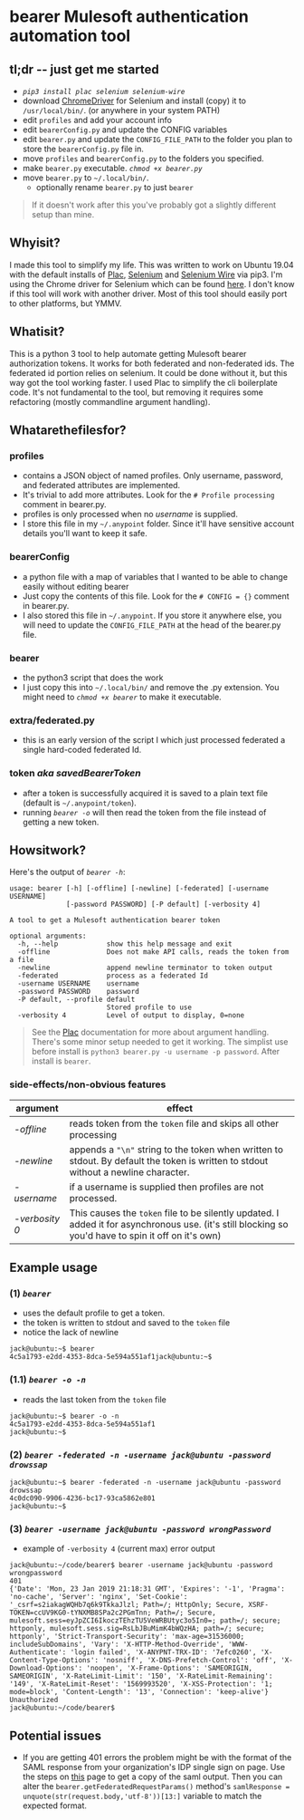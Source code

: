 # bearer Mulesoft authentication automation tool
## tl;dr -- just get me started
* *`pip3 install plac selenium selenium-wire`*
* download [ChromeDriver](https://sites.google.com/a/chromium.org/chromedriver/downloads) for Selenium and install (copy) it to `/usr/local/bin/`. (or anywhere in your system PATH)
* edit `profiles` and add your account info
* edit `bearerConfig.py` and update the CONFIG variables
* edit `bearer.py` and update the `CONFIG_FILE_PATH` to the folder you plan to store the `bearerConfig.py` file in.
* move `profiles` and `bearerConfig.py` to the folders you specified.
* make `bearer.py` executable. *`chmod +x bearer.py`*
* move `bearer.py` to `~/.local/bin/`.
  * optionally rename `bearer.py` to just `bearer`

> If it doesn't work after this you've probably got a slightly different setup than mine.

## Whyisit?
I made this tool to simplify my life. This was written to work on Ubuntu 19.04 with the default installs of [Plac](http://micheles.github.io/plac/), [Selenium](https://pypi.org/project/selenium/) and [Selenium Wire](https://pypi.org/project/selenium-wire/) via pip3. I'm using the Chrome driver for Selenium which can be found [here](https://sites.google.com/a/chromium.org/chromedriver/downloads). I don't know if this tool will work with another driver. Most of this tool should easily port to other platforms, but YMMV. 

## Whatisit?
This is a python 3 tool to help automate getting Mulesoft bearer authorization tokens. It works for both federated and non-federated ids. The federated id portion relies on selenium. It could be done without it, but this way got the tool working faster. I used Plac to simplify the cli boilerplate code. It's not fundamental to the tool, but removing it requires some refactoring (mostly commandline argument handling).

## Whatarethefilesfor?
### **profiles**
* contains a JSON object of named profiles. Only username, password, and federated attributes are implemented. 
* It's trivial to add more attributes. Look for the `# Profile processing` comment in bearer.py.
* profiles is only processed when no *username* is supplied.
* I store this file in my `~/.anypoint` folder. Since it'll have sensitive account details you'll want to keep it safe.

### **bearerConfig**
* a python file with a map of variables that I wanted to be able to change easily without editing bearer
* Just copy the contents of this file. Look for the `# CONFIG = {}` comment in bearer.py.
* I also stored this file in `~/.anypoint`. If you store it anywhere else, you will need to update the `CONFIG_FILE_PATH` at the head of the bearer.py file.

### **bearer**
* the python3 script that does the work
* I just copy this into `~/.local/bin/` and remove the .py extension. You might need to *`chmod +x bearer`* to make it executable.

### **extra/federated.py**
* this is an early version of the script I which just processed federated a single hard-coded federated Id.

### **token** *aka savedBearerToken*
* after a token is successfully acquired it is saved to a plain text file (default is `~/.anypoint/token`).
* running *`bearer -o`* will then read the token from the file instead of getting a new token.

## Howsitwork?
Here's the output of *`bearer -h`*:
```
usage: bearer [-h] [-offline] [-newline] [-federated] [-username USERNAME]
              [-password PASSWORD] [-P default] [-verbosity 4]

A tool to get a Mulesoft authentication bearer token

optional arguments:
  -h, --help            show this help message and exit
  -offline              Does not make API calls, reads the token from a file
  -newline              append newline terminator to token output
  -federated            process as a federated Id
  -username USERNAME    username
  -password PASSWORD    password
  -P default, --profile default
                        Stored profile to use
  -verbosity 4          Level of output to display, 0=none
```
> See the [Plac](http://micheles.github.io/plac/) documentation for more about argument handling.
There's some minor setup needed to get it working. 
The simplist use before install is `python3 bearer.py -u username -p password`. After install is `bearer`.
### side-effects/non-obvious features
argument       | effect
-------------- | ------
*-offline*     | reads token from the `token` file and skips all other processing
*-newline*     | appends a `"\n"` string to the token when written to stdout. By default the token is written to stdout without a newline character.
*-username*    | if a username is supplied then profiles are not processed.
*-verbosity 0* | This causes the `token` file to be silently updated. I added it for asynchronous use. (it's still blocking so you'd have to spin it off on it's own)


## Example usage
### (1) *`bearer`*
* uses the default profile to get a token.
* the token is written to stdout and saved to the `token` file
* notice the lack of newline
```
jack@ubuntu:~$ bearer
4c5a1793-e2dd-4353-8dca-5e594a551af1jack@ubuntu:~$ 
```

### (1.1) *`bearer -o -n`*
* reads the last token from the `token` file
```
jack@ubuntu:~$ bearer -o -n
4c5a1793-e2dd-4353-8dca-5e594a551af1
jack@ubuntu:~$ 
```

### (2) *`bearer -federated -n -username jack@ubuntu -password drowssap`*
```
jack@ubuntu:~$ bearer -federated -n -username jack@ubuntu -password drowssap
4c0dc090-9906-4236-bc17-93ca5862e801
jack@ubuntu:~$ 
```

### (3) *`bearer -username jack@ubuntu -password wrongPassword`*
* example of `-verbosity 4` (current max) error output
```
jack@ubuntu:~/code/bearer$ bearer -username jack@ubuntu -password wrongpassword
401
{'Date': 'Mon, 23 Jan 2019 21:18:31 GMT', 'Expires': '-1', 'Pragma': 'no-cache', 'Server': 'nginx', 'Set-Cookie': '_csrf=s2iakagWQHb7q6k9TkkaJlzl; Path=/; HttpOnly; Secure, XSRF-TOKEN=ccUV9KG0-tYNXMB8SPa2c2PGmTnn; Path=/; Secure, mulesoft.sess=eyJpZCI6IkoczTEhzTU5VeWRBUtyc3o5In0=; path=/; secure; httponly, mulesoft.sess.sig=RsLbJBuMimK4bWQzHA; path=/; secure; httponly', 'Strict-Transport-Security': 'max-age=31536000; includeSubDomains', 'Vary': 'X-HTTP-Method-Override', 'WWW-Authenticate': 'login failed', 'X-ANYPNT-TRX-ID': '7efc0260', 'X-Content-Type-Options': 'nosniff', 'X-DNS-Prefetch-Control': 'off', 'X-Download-Options': 'noopen', 'X-Frame-Options': 'SAMEORIGIN, SAMEORIGIN', 'X-RateLimit-Limit': '150', 'X-RateLimit-Remaining': '149', 'X-RateLimit-Reset': '1569993520', 'X-XSS-Protection': '1; mode=block', 'Content-Length': '13', 'Connection': 'keep-alive'}
Unauthorized
jack@ubuntu:~/code/bearer$ 
```

## Potential issues
* If you are getting 401 errors the problem might be with the format of the SAML response from your organization's IDP single sign on page. Use the steps on [this](https://docs.mulesoft.com/access-management/troubleshoot-saml-assertions-task) page to get a copy of the saml output. Then you can alter the `bearer.getFederatedRequestParams()` method's `samlResponse = unquote(str(request.body,'utf-8'))[13:]` variable to match the expected format.